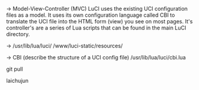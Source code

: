 -> Model-View-Controller (MVC)
LuCI uses the existing UCI configuration files as a model. It uses its own configuration language called CBI to translate the UCI file into the HTML form (view) you see on most pages. It's controller's are a series of Lua scripts that can be found in the main LuCI directory.

-> /usr/lib/lua/luci/
   /www/luci-static/resources/

-> CBI (describe the structure of a UCI config file)
   /usr/lib/lua/luci/cbi.lua


git pull


laichujun